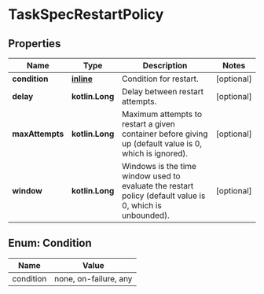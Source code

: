 
# TaskSpecRestartPolicy

## Properties
| Name | Type | Description | Notes |
| ------------ | ------------- | ------------- | ------------- |
| **condition** | [**inline**](#Condition) | Condition for restart. |  [optional] |
| **delay** | **kotlin.Long** | Delay between restart attempts. |  [optional] |
| **maxAttempts** | **kotlin.Long** | Maximum attempts to restart a given container before giving up (default value is 0, which is ignored).  |  [optional] |
| **window** | **kotlin.Long** | Windows is the time window used to evaluate the restart policy (default value is 0, which is unbounded).  |  [optional] |


<a id="Condition"></a>
## Enum: Condition
| Name | Value |
| ---- | ----- |
| condition | none, on-failure, any |



